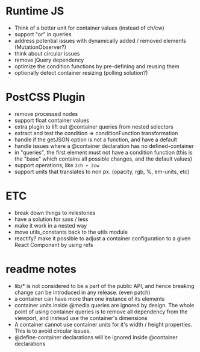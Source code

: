 
# Runtime JS
- Think of a better unit for container values (instead of ch/cw)
- support "or" in queries
- address potential issues with dynamically added / removed elements (MutationObserver?)
- think about circular issues
- remove jQuery dependency
- optimize the condition functions by pre-defining and reusing them
- optionally detect container resizing (polling solution?)

# PostCSS Plugin
- remove processed nodes
- support float container values
- extra plugin to lift out @container queries from nested selectors 
- extract and test the condition => conditionFunction transformation
- handle if the getJSON option is not a function, and have a default
- handle issues where a @container declaration has no defined-container
- in "queries", the first element must not have a condition function
(this is the "base" which contains all possible changes, and the default values)
- support operations, like `2ch + 2cw`
- support units that translates to non px. (opacity, rgb, %, em-units, etc)

# ETC
- break down things to milestones
- have a solution for sass / less
- make it work in a nested way
- move utils_constants back to the utils module
- reactify? make it possible to adjust a container configuration to a given React
Component by using refs

# readme notes
- lib/* is not considered to be a part of the public API, and hence breaking
change can be introduced in any release. (even patch)
- a container can have more than one instance of its elements
- container units inside @media queries are ignored by design. The whole point
of using container queries is to remove all dependency from the viewport, and
instead use the container's dimensions
- A container cannot use container units for it's width / height properties.
This is to avoid circular issues.
- @define-container declarations will be ignored inside @container declarations
